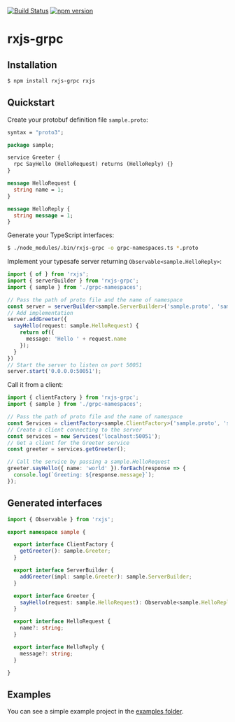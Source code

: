 [![Build Status](https://travis-ci.org/kondi/rxjs-grpc.svg?branch=master)](https://travis-ci.org/kondi/rxjs-grpc)
[![npm version](https://badge.fury.io/js/rxjs-grpc.svg)](https://badge.fury.io/js/rxjs-grpc)

# rxjs-grpc

## Installation

```sh
$ npm install rxjs-grpc rxjs
```

## Quickstart

Create your protobuf definition file `sample.proto`:

```protobuf
syntax = "proto3";

package sample;

service Greeter {
  rpc SayHello (HelloRequest) returns (HelloReply) {}
}

message HelloRequest {
  string name = 1;
}

message HelloReply {
  string message = 1;
}
```

Generate your TypeScript interfaces:

```sh
$ ./node_modules/.bin/rxjs-grpc -o grpc-namespaces.ts *.proto
```

Implement your typesafe server returning `Observable<sample.HelloReply>`:

```typescript
import { of } from 'rxjs';
import { serverBuilder } from 'rxjs-grpc';
import { sample } from './grpc-namespaces';

// Pass the path of proto file and the name of namespace
const server = serverBuilder<sample.ServerBuilder>('sample.proto', 'sample')
// Add implementation
server.addGreeter({
  sayHello(request: sample.HelloRequest) {
    return of({
      message: 'Hello ' + request.name
    });
  }
})
// Start the server to listen on port 50051
server.start('0.0.0.0:50051');
```

Call it from a client:

```typescript
import { clientFactory } from 'rxjs-grpc';
import { sample } from './grpc-namespaces';

// Pass the path of proto file and the name of namespace
const Services = clientFactory<sample.ClientFactory>('sample.proto', 'sample');
// Create a client connecting to the server
const services = new Services('localhost:50051');
// Get a client for the Greeter service
const greeter = services.getGreeter();

// Call the service by passing a sample.HelloRequest
greeter.sayHello({ name: 'world' }).forEach(response => {
  console.log(`Greeting: ${response.message}`);
});
```

## Generated interfaces

```typescript
import { Observable } from 'rxjs';

export namespace sample {

  export interface ClientFactory {
    getGreeter(): sample.Greeter;
  }

  export interface ServerBuilder {
    addGreeter(impl: sample.Greeter): sample.ServerBuilder;
  }

  export interface Greeter {
    sayHello(request: sample.HelloRequest): Observable<sample.HelloReply>;
  }

  export interface HelloRequest {
    name?: string;
  }

  export interface HelloReply {
    message?: string;
  }

}
```

## Examples

You can see a simple example project in the [examples folder](examples).
